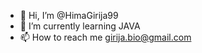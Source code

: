 
- 👋 Hi, I’m @HimaGirija99
- 🌱 I’m currently learning JAVA
- 📫 How to reach me girija.bio@gmail.com

<!---
JAVA coding exercises are my solutions for the challenges given while learning JAVA.
--->
